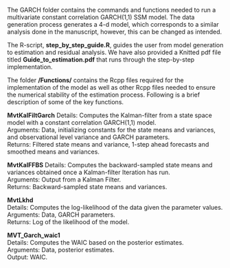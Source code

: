 The GARCH folder contains the commands and functions needed to run a multivariate constant correlation GARCH(1,1) SSM model. The data generation process generates a 4-d model, which corresponds to a similar analysis done in the manuscript, however, this can be changed as intended. 

The R-script, **step_by_step_guide.R**, guides the user from model generation to estimation and residual analysis. We have also provided a Knitted pdf file titled **Guide_to_estimation.pdf** that runs through the step-by-step implementation.

The folder **/Functions/** contains the Rcpp files required for the implementation of the model as well as other Rcpp files needed to ensure the numerical stability of the estimation process. Following is a brief description of some of the key functions.

**MvtKalFiltGarch**
Details: Computes the Kalman-filter from a state space model with a constant correlation GARCH(1,1) model. <br>
Arguments: Data, initializing constants for the state means and variances, and observational level variance and GARCH parameters. <br>
Returns: Filtered state means and variance, 1-step ahead forecasts and smoothed means and variances.  <br>

**MvtKalFFBS**
Details: Computes the backward-sampled state means and variances obtained once a Kalman-filter Iteration has run.  <br>
Arguments: Output from a Kalman Filter.  <br>
Returns: Backward-sampled state means and variances.  <br>

**MvtLkhd**  <br>
Details: Computes the log-likelihood of the data given the parameter values.  <br>
Arguments: Data, GARCH parameters.  <br>
Returns: Log of the likelihood of the model.  <br>

**MVT_Garch_waic1**  <br>
Details: Computes the WAIC based on the posterior estimates.  <br>
Arguments: Data, posterior estimates.  <br>
Output: WAIC.  <br>
